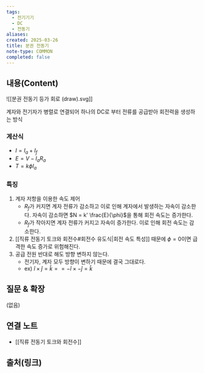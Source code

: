 ```yaml
---
tags:
  - 전기기기
  - DC
  - 전동기
aliases: 
created: 2025-03-26
title: 분권 전동기
note-type: COMMON
completed: false
---
```


## 내용(Content)

![[분권 전동기 등가 회로 (draw).svg]]

계자와 전기자가 병렬로 연결되어 하나의 DC로 부터 전류를 공급받아 회전력을 생성하는 방식

### 계산식

- $I = I_{a} + I_{f}$
- $E = V - I_{a}R_{a}$
- $T = k \phi I_{a}$

### 특징

1. 계자 저항을 이용한 속도 제어
	- $R_{f}$가 커지면 계자 전류가 감소하고 이로 인해 계자에서 발생하는 자속이 감소한다. 자속이 감소하면 $N = k' \frac{E}{\phi}$을 통해 회전 속도는 증가한다.
	- $R_{f}$가 작아지면 계자 전류가 커지고 자속이 증가한다. 이로 인해 회전 속도는 감소한다.
2. [[직류 전동기 토크와 회전수#회전수 유도식|회전 속도 특성]] 때문에 $\phi = 0$이면 급격한 속도 증가로 위험해진다.
3. 공급 전원 반대로 해도 방향 변하지 않는다.
	- 전기자, 계자 모두 방향이 변하기 때문에 결국 그대로다. 
	- ex) $\hat{i} \times \hat{j} = \hat{k} == -\hat{i} \times -\hat{j} = \hat{k}$


## 질문 & 확장

(없음)

## 연결 노트

- [[직류 전동기 토크와 회전수]]

## 출처(링크)

